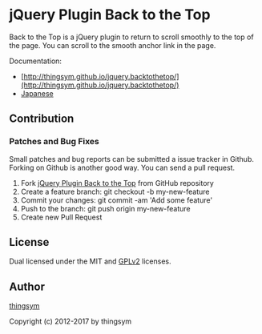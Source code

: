 # jQuery Plugin Back to the Top

Back to the Top is a jQuery plugin to return to scroll smoothly to the top of the page. You can scroll to the smooth anchor link in the page.

Documentation:

* [http://thingsym.github.io/jquery.backtothetop/](http://thingsym.github.io/jquery.backtothetop/)
* [Japanese](http://thingsym.github.io/jquery.backtothetop/index-ja.html)

## Contribution

### Patches and Bug Fixes

Small patches and bug reports can be submitted a issue tracker in Github. Forking on Github is another good way. You can send a pull request.

1. Fork [jQuery Plugin Back to the Top](http://thingsym.github.io/jquery.backtothetop/) from GitHub repository
2. Create a feature branch: git checkout -b my-new-feature
3. Commit your changes: git commit -am 'Add some feature'
4. Push to the branch: git push origin my-new-feature
5. Create new Pull Request

## License

Dual licensed under the MIT and [GPLv2](https://www.gnu.org/licenses/gpl-2.0.html) licenses.

## Author

[thingsym](https://github.com/thingsym)

Copyright (c) 2012-2017 by thingsym
